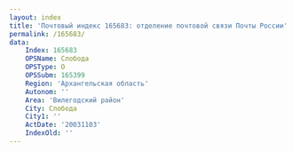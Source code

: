 ```yaml
---
layout: index
title: 'Почтовый индекс 165683: отделение почтовой связи Почты России'
permalink: /165683/
data:
    Index: 165683
    OPSName: Слобода
    OPSType: О
    OPSSubm: 165399
    Region: 'Архангельская область'
    Autonom: ''
    Area: 'Вилегодский район'
    City: Слобода
    City1: ''
    ActDate: '20031103'
    IndexOld: ''
---
```

